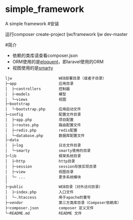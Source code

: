 # simple_framework
A simple framework
#安装

运行composer create-project ljw/framework ljw dev-master

#简介
* 依赖的类库请查看composer.json
* ORM使用的是[eloquent](https://laravel.com/docs/5.4/eloquent)，即laravel使用的ORM
* 视图使用的是[smarty](http://www.smarty.net/)

~~~
ljw                     WEB部署目录（或者子目录）
├─app                   应用目录
│  ├─controllers        控制器
│  ├─models             模型
│  └─views              视图  
├─bootstrap             
│  └─bootstrap.php      应用启动文件
├─config                配置文件目录
│  ├─app.php            项目配置
│  ├─routes.php         路由配置文件
│  ├─redis.php          redis配置
│  └─database.php       数据库配置文件
├─data
│  ├─log                日志文件目录
│  └─smarty             smarty使用的目录
├─lib                   框架系统目录
│  ├─http               http目录
│  ├─session            session存放实现目录
│  ├─view               视图目录
│  └─ ...               更多系统模块
│
├─public                WEB目录（对外访问目录）
│  ├─index.php          入口文件
│  └─.htaccess          用于apache的重写
├─vendor                第三方类库目录（Composer依赖库）
├─composer.json         composer 定义文件
└─README.md             README 文件
~~~